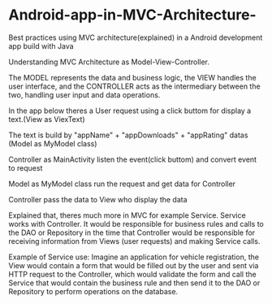 # Android-app-in-MVC-Architecture-
Best practices using MVC architecture(explained) in a Android development app build with Java

Understanding MVC Architecture as Model-View-Controller.

The MODEL represents the data and business logic, the VIEW handles the user interface, and the CONTROLLER acts as the intermediary between the two, handling user input and data operations.

In the app below theres a User request using a click buttom for display a text.(View as ViexText)

The text is build by "appName" + "appDownloads" + "appRating" datas (Model as MyModel class)

Controller as MainActivity listen the event(click buttom) and convert event to request 

Model as MyModel class run the request and get data for Controller

Controller pass the data to View who display the data

Explained that, theres much more in MVC for example Service. Service works with Controller. It would be responsible for business rules and calls to the DAO or Repository in the time that Controller would be responsible for receiving information from Views (user requests) and making Service calls.

Example of Service use: Imagine an application for vehicle registration, the View would contain a form that would be filled out by the user and sent via HTTP request to the Controller, which would validate the form and call the Service that would contain the business rule and then send it to the DAO or Repository to perform operations on the database.

